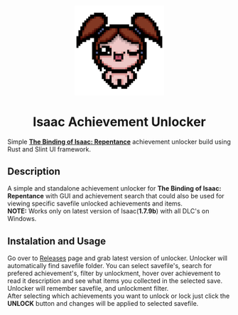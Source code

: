 <div align=center>
	<img src=images/readme_icon.png width=40%>
	<h1> Isaac Achievement Unlocker </h1>
</div>

Simple [__The Binding of Isaac: Repentance__](https://store.steampowered.com/app/250900/The_Binding_of_Isaac_Rebirth/) achievement unlocker build using Rust and Slint UI framework.
## Description
A simple and standalone achievement unlocker for __The Binding of Isaac: Repentance__ with GUI and achievement search that could also be used for viewing specific savefile unlocked achievements and items. \
__NOTE:__ Works only on latest version of Isaac(__1.7.9b__) with all DLC's on Windows.
## Instalation and Usage
Go over to [Releases](https://github.com/Higeners/isaacunlocker/releases) page and grab latest version of unlocker. Unlocker will automatically find savefile folder. You can select savefile's, search for prefered achievement's, filter by unlockment, hover over achievement to read it description and see what items you collected in the selected save. Unlocker will remember savefile, and unlockment filter.\
After selecting which achievements you want to unlock or lock just click the __UNLOCK__ button and changes will be applied to selected savefile.

